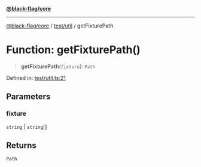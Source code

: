 [**@black-flag/core**](../../../README.md)

***

[@black-flag/core](../../../README.md) / [test/util](../README.md) / getFixturePath

# Function: getFixturePath()

> **getFixturePath**(`fixture`): `Path`

Defined in: [test/util.ts:21](https://github.com/Xunnamius/black-flag/blob/aaa1a74457790f285cb2c85d4d6a7ee05978fc42/test/util.ts#L21)

## Parameters

### fixture

`string` | `string`[]

## Returns

`Path`
